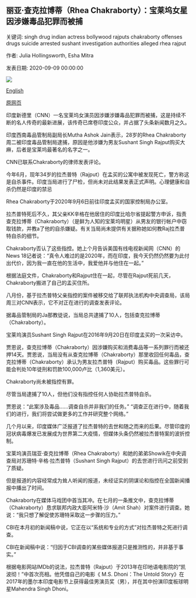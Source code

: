 ## 丽亚·查克拉博蒂（Rhea Chakraborty）：宝莱坞女星因涉嫌毒品犯罪而被捕

关键词: singh drug indian actress bollywood rajputs chakraborty offenses drugs suicide arrested sushant investigation authorities alleged rhea rajput

作者: Julia Hollingsworth, Esha Mitra

发表日期: 2020-09-09 00:00:00

![](https://cdn.cnn.com/cnnnext/dam/assets/200909024925-03-bollywood-actor-rhea-chakraborty-arrested-restricted-super-tease.jpg)

[English](Rhea%20Chakraborty%3A%20Bollywood%20actress%20arrested%20on%20alleged%20drug%20offenses.md)

[原网页](https://edition.cnn.com/2020/09/09/asia/rhea-chakraborty-bollywood-arrested-intl-hnk/index.html)

印度新德里（CNN）一名宝莱坞女演员因涉嫌涉嫌毒品犯罪而被捕，这是持续不断的名人传奇的最新进展，该传奇已席卷印度公众，并占据了头条新闻数月之久。

印度西南毒品管制局副局长Mutha Ashok Jain表示，28岁的Rhea Chakraborty周二被印度毒品管制局逮捕，原因是他涉嫌为男友Sushant Singh Rajput购买大麻，后者是宝莱坞最著名的名字之一。

CNN已联系Chakraborty的律师发表评论。

今年6月，现年34岁的拉杰普特（Rajput）在孟买的公寓中被发现死亡，警方称这是自杀事件。印度当局进行了尸检，但尚未对此结果发表正式声明。心理健康和自杀仍然是印度的禁忌

Rhea Chakraborty于2020年9月6日前往印度孟买的国家控制局办公室。

拉杰普特死后不久，其父亲KK辛格在他居住的印度比哈尔省提起警方申诉，指责查克拉博蒂（Chakraborty）（是鲜为人知的宝莱坞明星）从男友的银行帐户中窃取钱款，并教a了他的自杀嫌疑。有关当局尚未提供有关据称她如何教Raj拉杰普特自杀的细节。

Chakraborty否认了这些指控。她上个月告诉美国有线电视新闻网（CNN）的News 18记者说：“真令人难过的是2020年，而在印度，我今天仍然仍然要为此付出代价，因为我一直在他的生活中，我爱他并与他住在一起。”

根据法庭文件，Chakraborty和Rajput住在一起，尽管在Rajput死前几天，Chakraborty搬进了自己的孟买住所。

八月份，基于拉杰普特父亲指控的案件被移交给了联邦执法机构中央调查局，该局周三对CNN表示，它不对正在进行的调查发表评论。

据毒品管制局的Ja那教徒说，当局总共逮捕了10人，包括查克拉博蒂（Chakraborty）。

宝莱坞演员Sushant Singh Rajput在2016年9月20日在印度孟买的一次采访中。

贾恩说，查克拉博蒂（Chakraborty）因涉嫌购买和消费毒品等一系列罪行而被还押14天。贾恩说，当局没有从查克拉博蒂（Chakraborty）那里收回任何毒品，查克拉博蒂（Chakraborty）承认为男友拉杰普特（Rajput）购买毒品。这些罪行可能会判处10年徒刑和罚款100,000卢比（1,360美元）。

Chakraborty尚未被指控有罪。

尽管当局逮捕了10人，但他们没有指控任何人协助拉杰普特自杀。

贾恩说：“此案涉及毒品……调查自杀并非我们的任务。” “调查正在进行中，随着我们的进行，我们将尝试做更多的工作并研究整个网络。”

几个月以来，印度媒体广泛报道了拉杰普特的去世和随之而来的后果。尽管印度的冠状病毒爆发已发展成为世界第二大疫情，但媒体头条仍然被拉杰普特案的波折控制。

宝莱坞演员瑞亚·查克拉博蒂（Rhea Chakraborty）和她的弟弟Showik在中央调查局对苏珊特·辛格·拉杰普特（Sushant Singh Rajput）的去世进行讯问之前受到了质疑。

但是报道的内容经常成为耸人听闻的报道，未经证实的阴谋论和指控在全国新闻播报中播出了时间。

Chakraborty在媒体马戏团中首当其冲。在七月的一条推文中，查克拉博蒂（Chakraborty）恳求联邦内政大臣阿米特·沙（Amit Shah）对案件进行调查。她说：“我只想了解促使苏珊特采取这一步骤的压力。”

CBI在本月初的新闻稿中说，它正在以“系统和专业的方式”对拉杰普特之死进行调查。

CBI在新闻稿中说：“归因于CBI调查的某些媒体报道只是推测性的，并非基于事实。”

根据电影网站IMDb的说法，拉杰普特（Rajput）于2013年在印地语电影院的“凯波彻！”中首次亮相。他凭借自己的电影《 M.S. Dhoni：The Untold Story》在2017年的墨尔本印度电影节上获得最佳男演员奖（男），并在其中扮演印度板球明星Mahendra Singh Dhoni。